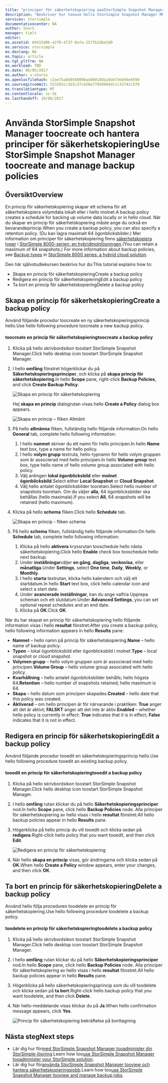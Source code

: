 ```yaml
---
title: "principer för säkerhetskopiering aaaStorSimple Snapshot Manager | Microsoft Docs"
description: "Beskriver hur toouse hello StorSimple Snapshot Manager MMC snapin-modulen toocreate och hantera hello säkerhetskopiering principer som styr schemalagda säkerhetskopieringar."
services: storsimple
documentationcenter: NA
author: SharS
manager: timlt
editor: 
ms.assetid: 04415d0b-42f0-4737-8afa-257fb2dbe5d0
ms.service: storsimple
ms.devlang: NA
ms.topic: article
ms.tgt_pltfrm: NA
ms.workload: TBD
ms.date: 06/05/2017
ms.author: v-sharos
ms.openlocfilehash: c2ae75a8d0568090add6018da18de73eb56e6590
ms.sourcegitcommit: 523283cc1b3c37c428e77850964dc1c33742c5f0
ms.translationtype: MT
ms.contentlocale: sv-SE
ms.lasthandoff: 10/06/2017
---
```

# <a name="use-storsimple-snapshot-manager-toocreate-and-manage-backup-policies"></a><span data-ttu-id="c2072-103">Använda StorSimple Snapshot Manager toocreate och hantera principer för säkerhetskopiering</span><span class="sxs-lookup"><span data-stu-id="c2072-103">Use StorSimple Snapshot Manager toocreate and manage backup policies</span></span>
## <a name="overview"></a><span data-ttu-id="c2072-104">Översikt</span><span class="sxs-lookup"><span data-stu-id="c2072-104">Overview</span></span>
<span data-ttu-id="c2072-105">En princip för säkerhetskopiering skapar ett schema för att säkerhetskopiera volymdata lokalt eller i hello molnet.</span><span class="sxs-lookup"><span data-stu-id="c2072-105">A backup policy creates a schedule for backing up volume data locally or in hello cloud.</span></span> <span data-ttu-id="c2072-106">När du skapar en princip för säkerhetskopiering måste ange du också en bevarandeprincip.</span><span class="sxs-lookup"><span data-stu-id="c2072-106">When you create a backup policy, you can also specify a retention policy.</span></span> <span data-ttu-id="c2072-107">(Du kan lagra maximalt 64 ögonblicksbilder.) Mer information om principer för säkerhetskopiering finns [säkerhetskopiera typer](storsimple-what-is-snapshot-manager.md#backup-types-and-backup-policies) i [StorSimple 8000-serien: en hybridmolnlösningen](storsimple-overview.md).</span><span class="sxs-lookup"><span data-stu-id="c2072-107">(You can retain a maximum of 64 snapshots.) For more information about backup policies, see [Backup types](storsimple-what-is-snapshot-manager.md#backup-types-and-backup-policies) in [StorSimple 8000 series: a hybrid cloud solution](storsimple-overview.md).</span></span>

<span data-ttu-id="c2072-108">Den här självstudiekursen beskrivs hur du:</span><span class="sxs-lookup"><span data-stu-id="c2072-108">This tutorial explains how to:</span></span>

* <span data-ttu-id="c2072-109">Skapa en princip för säkerhetskopiering</span><span class="sxs-lookup"><span data-stu-id="c2072-109">Create a backup policy</span></span>
* <span data-ttu-id="c2072-110">Redigera en princip för säkerhetskopiering</span><span class="sxs-lookup"><span data-stu-id="c2072-110">Edit a backup policy</span></span>
* <span data-ttu-id="c2072-111">Ta bort en princip för säkerhetskopiering</span><span class="sxs-lookup"><span data-stu-id="c2072-111">Delete a backup policy</span></span>

## <a name="create-a-backup-policy"></a><span data-ttu-id="c2072-112">Skapa en princip för säkerhetskopiering</span><span class="sxs-lookup"><span data-stu-id="c2072-112">Create a backup policy</span></span>
<span data-ttu-id="c2072-113">Använd följande procedur toocreate en ny säkerhetskopieringsprincip hello.</span><span class="sxs-lookup"><span data-stu-id="c2072-113">Use hello following procedure toocreate a new backup policy.</span></span>

#### <a name="toocreate-a-backup-policy"></a><span data-ttu-id="c2072-114">toocreate en princip för säkerhetskopiering</span><span class="sxs-lookup"><span data-stu-id="c2072-114">toocreate a backup policy</span></span>
1. <span data-ttu-id="c2072-115">Klicka på hello skrivbordsikon toostart StorSimple Snapshot Manager.</span><span class="sxs-lookup"><span data-stu-id="c2072-115">Click hello desktop icon toostart StorSimple Snapshot Manager.</span></span>
2. <span data-ttu-id="c2072-116">I hello **omfång** fönstret högerklickar du på **Säkerhetskopieringsprinciper**, och klicka på **skapa princip för säkerhetskopiering**.</span><span class="sxs-lookup"><span data-stu-id="c2072-116">In hello **Scope** pane, right-click **Backup Policies**, and click **Create Backup Policy**.</span></span>

    ![Skapa en princip för säkerhetskopiering](./media/storsimple-snapshot-manager-manage-backup-policies/HCS_SSM_Create_BU_policy.png)

    <span data-ttu-id="c2072-118">Hej **skapa en princip** dialogrutan visas.</span><span class="sxs-lookup"><span data-stu-id="c2072-118">hello **Create a Policy** dialog box appears.</span></span>

    ![Skapa en princip – fliken Allmänt](./media/storsimple-snapshot-manager-manage-backup-policies/HCS_SSM_Create_policy_general.png)
3. <span data-ttu-id="c2072-120">På hello **allmänna** fliken, fullständig hello följande information:</span><span class="sxs-lookup"><span data-stu-id="c2072-120">On hello **General** tab, complete hello following information:</span></span>

   1. <span data-ttu-id="c2072-121">I hello **namnet** skriver du ett namn för hello principen.</span><span class="sxs-lookup"><span data-stu-id="c2072-121">In hello **Name** text box, type a name for hello policy.</span></span>
   2. <span data-ttu-id="c2072-122">I hello **volym grupp** textruta, hello-typnamn för hello volym gruppen som är associerad med hello principen.</span><span class="sxs-lookup"><span data-stu-id="c2072-122">In hello **Volume group** text box, type hello name of hello volume group associated with hello policy.</span></span>
   3. <span data-ttu-id="c2072-123">Välj antingen **lokal ögonblicksbild** eller **molnet ögonblicksbild**.</span><span class="sxs-lookup"><span data-stu-id="c2072-123">Select either **Local Snapshot** or **Cloud Snapshot**.</span></span>
   4. <span data-ttu-id="c2072-124">Välj hello antalet ögonblicksbilder tooretain.</span><span class="sxs-lookup"><span data-stu-id="c2072-124">Select hello number of snapshots tooretain.</span></span> <span data-ttu-id="c2072-125">Om du väljer **alla**, 64 ögonblicksbilder ska behållas (hello maximala).</span><span class="sxs-lookup"><span data-stu-id="c2072-125">If you select **All**, 64 snapshots will be retained (hello maximum).</span></span>
4. <span data-ttu-id="c2072-126">Klicka på hello **schema** fliken.</span><span class="sxs-lookup"><span data-stu-id="c2072-126">Click hello **Schedule** tab.</span></span>

    ![Skapa en princip - fliken schema](./media/storsimple-snapshot-manager-manage-backup-policies/HCS_SSM_Create_policy_schedule.png)
5. <span data-ttu-id="c2072-128">På hello **schema** fliken, fullständig hello följande information:</span><span class="sxs-lookup"><span data-stu-id="c2072-128">On hello **Schedule** tab, complete hello following information:</span></span>

   1. <span data-ttu-id="c2072-129">Klicka på hello **aktivera** kryssrutan tooschedule hello nästa säkerhetskopiering.</span><span class="sxs-lookup"><span data-stu-id="c2072-129">Click hello **Enable** check box tooschedule hello next backup.</span></span>
   2. <span data-ttu-id="c2072-130">Under **inställningar**väljer **en gång**, **dagliga**, **veckovisa**, eller **månatliga**.</span><span class="sxs-lookup"><span data-stu-id="c2072-130">Under **Settings**, select **One time**, **Daily**, **Weekly**, or **Monthly**.</span></span>
   3. <span data-ttu-id="c2072-131">I hello **starta** textrutan, klicka hello kalendern och välj ett startdatum.</span><span class="sxs-lookup"><span data-stu-id="c2072-131">In hello **Start** text box, click hello calendar icon and select a start date.</span></span>
   4. <span data-ttu-id="c2072-132">Under **avancerade inställningar**, kan du ange valfria Upprepa scheman och ett slutdatum.</span><span class="sxs-lookup"><span data-stu-id="c2072-132">Under **Advanced Settings**, you can set optional repeat schedules and an end date.</span></span>
   5. <span data-ttu-id="c2072-133">Klicka på **OK**.</span><span class="sxs-lookup"><span data-stu-id="c2072-133">Click **OK**.</span></span>

<span data-ttu-id="c2072-134">När du har skapat en princip för säkerhetskopiering hello följande information visas i hello **resultat** fönstret:</span><span class="sxs-lookup"><span data-stu-id="c2072-134">After you create a backup policy, hello following information appears in hello **Results** pane:</span></span>

* <span data-ttu-id="c2072-135">**Namnet** – hello namn på princip för säkerhetskopiering.</span><span class="sxs-lookup"><span data-stu-id="c2072-135">**Name** – hello name of backup policy.</span></span>
* <span data-ttu-id="c2072-136">**Typen** – lokal ögonblicksbild eller ögonblicksbild i molnet.</span><span class="sxs-lookup"><span data-stu-id="c2072-136">**Type** – local snapshot or cloud snapshot.</span></span>
* <span data-ttu-id="c2072-137">**Volymen grupp** – hello volym gruppen som är associerad med hello principen.</span><span class="sxs-lookup"><span data-stu-id="c2072-137">**Volume Group** – hello volume group associated with hello policy.</span></span>
* <span data-ttu-id="c2072-138">**Kvarhållning** – hello antalet ögonblicksbilder behålls; hello högsta 64.</span><span class="sxs-lookup"><span data-stu-id="c2072-138">**Retention** – hello number of snapshots retained; hello maximum is 64.</span></span>
* <span data-ttu-id="c2072-139">**Skapa** – hello datum som principen skapades.</span><span class="sxs-lookup"><span data-stu-id="c2072-139">**Created** – hello date that this policy was created.</span></span>
* <span data-ttu-id="c2072-140">**Aktiverad** – om hello principen är för närvarande i praktiken: **True** anger att det är aktivt; **FALSKT** anger att det inte är aktiv.</span><span class="sxs-lookup"><span data-stu-id="c2072-140">**Enabled** – whether hello policy is currently in effect: **True** indicates that it is in effect; **False** indicates that it is not in effect.</span></span>

## <a name="edit-a-backup-policy"></a><span data-ttu-id="c2072-141">Redigera en princip för säkerhetskopiering</span><span class="sxs-lookup"><span data-stu-id="c2072-141">Edit a backup policy</span></span>
<span data-ttu-id="c2072-142">Använd följande procedur tooedit en säkerhetskopieringsprincip hello.</span><span class="sxs-lookup"><span data-stu-id="c2072-142">Use hello following procedure tooedit an existing backup policy.</span></span>

#### <a name="tooedit-a-backup-policy"></a><span data-ttu-id="c2072-143">tooedit en princip för säkerhetskopiering</span><span class="sxs-lookup"><span data-stu-id="c2072-143">tooedit a backup policy</span></span>
1. <span data-ttu-id="c2072-144">Klicka på hello skrivbordsikon toostart StorSimple Snapshot Manager.</span><span class="sxs-lookup"><span data-stu-id="c2072-144">Click hello desktop icon toostart StorSimple Snapshot Manager.</span></span>
2. <span data-ttu-id="c2072-145">I hello **omfång** rutan klickar du på hello **Säkerhetskopieringsprinciper** nod.</span><span class="sxs-lookup"><span data-stu-id="c2072-145">In hello **Scope** pane, click hello **Backup Policies** node.</span></span> <span data-ttu-id="c2072-146">Alla principer för säkerhetskopiering av hello visas i hello **resultat** fönstret.</span><span class="sxs-lookup"><span data-stu-id="c2072-146">All hello backup policies appear in hello **Results** pane.</span></span>
3. <span data-ttu-id="c2072-147">Högerklicka på hello princip du vill tooedit och klicka sedan på **redigera**.</span><span class="sxs-lookup"><span data-stu-id="c2072-147">Right-click hello policy that you want tooedit, and then click **Edit**.</span></span>

    ![Redigera en princip för säkerhetskopiering](./media/storsimple-snapshot-manager-manage-backup-policies/HCS_SSM_Edit_BU_policy.png)
4. <span data-ttu-id="c2072-149">När hello **skapa en princip** visas, gör ändringarna och klicka sedan på **OK**.</span><span class="sxs-lookup"><span data-stu-id="c2072-149">When hello **Create a Policy** window appears, enter your changes, and then click **OK**.</span></span>

## <a name="delete-a-backup-policy"></a><span data-ttu-id="c2072-150">Ta bort en princip för säkerhetskopiering</span><span class="sxs-lookup"><span data-stu-id="c2072-150">Delete a backup policy</span></span>
<span data-ttu-id="c2072-151">Använd hello följa proceduren toodelete en princip för säkerhetskopiering.</span><span class="sxs-lookup"><span data-stu-id="c2072-151">Use hello following procedure toodelete a backup policy.</span></span>

#### <a name="toodelete-a-backup-policy"></a><span data-ttu-id="c2072-152">toodelete en princip för säkerhetskopiering</span><span class="sxs-lookup"><span data-stu-id="c2072-152">toodelete a backup policy</span></span>
1. <span data-ttu-id="c2072-153">Klicka på hello skrivbordsikon toostart StorSimple Snapshot Manager.</span><span class="sxs-lookup"><span data-stu-id="c2072-153">Click hello desktop icon toostart StorSimple Snapshot Manager.</span></span>
2. <span data-ttu-id="c2072-154">I hello **omfång** rutan klickar du på hello **Säkerhetskopieringsprinciper** nod.</span><span class="sxs-lookup"><span data-stu-id="c2072-154">In hello **Scope** pane, click hello **Backup Policies** node.</span></span> <span data-ttu-id="c2072-155">Alla principer för säkerhetskopiering av hello visas i hello **resultat** fönstret.</span><span class="sxs-lookup"><span data-stu-id="c2072-155">All hello backup policies appear in hello **Results** pane.</span></span>
3. <span data-ttu-id="c2072-156">Högerklicka på hello säkerhetskopieringsprincip som du vill toodelete och klicka sedan på **ta bort**.</span><span class="sxs-lookup"><span data-stu-id="c2072-156">Right-click hello backup policy that you want toodelete, and then click **Delete**.</span></span>
4. <span data-ttu-id="c2072-157">När hello-meddelande visas klickar du på **Ja**.</span><span class="sxs-lookup"><span data-stu-id="c2072-157">When hello confirmation message appears, click **Yes**.</span></span>

    ![Princip för säkerhetskopiering bekräftelse på borttagning](./media/storsimple-snapshot-manager-manage-backup-policies/HCS_SSM_Delete_BU_policy.png)

## <a name="next-steps"></a><span data-ttu-id="c2072-159">Nästa steg</span><span class="sxs-lookup"><span data-stu-id="c2072-159">Next steps</span></span>
* <span data-ttu-id="c2072-160">Lär dig hur för[med StorSimple Snapshot Manager tooadminister din StorSimple-lösning](storsimple-snapshot-manager-admin.md).</span><span class="sxs-lookup"><span data-stu-id="c2072-160">Learn how too[use StorSimple Snapshot Manager tooadminister your StorSimple solution](storsimple-snapshot-manager-admin.md).</span></span>
* <span data-ttu-id="c2072-161">Lär dig hur för[använda StorSimple Snapshot Manager tooview och hantera säkerhetskopieringsjobb](storsimple-snapshot-manager-manage-backup-jobs.md).</span><span class="sxs-lookup"><span data-stu-id="c2072-161">Learn how too[use StorSimple Snapshot Manager tooview and manage backup jobs](storsimple-snapshot-manager-manage-backup-jobs.md).</span></span>
